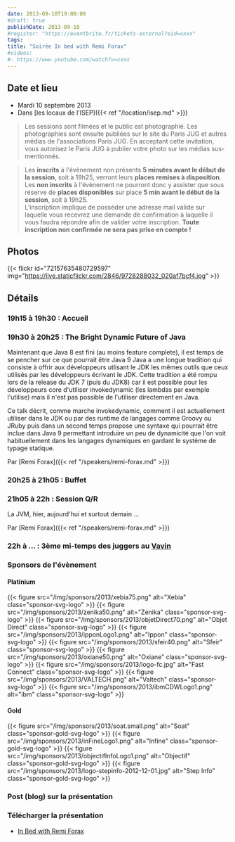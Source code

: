 ```yaml
---
date: 2013-09-10T19:00:00
#draft: true
publishDate: 2013-09-10
#register: "https://eventbrite.fr/tickets-external?eid=xxxx"
tags:
title: "Soirée In bed with Remi Forax"
#videos: 
#- https://www.youtube.com/watch?v=xxxx
---
```


## Date et lieu

* Mardi 10 septembre 2013
* Dans [les locaux de l'ISEP]({{< ref "/location/isep.md" >}})

> Les sessions sont filmées et le public est photographié. Les photographies sont ensuite publiées sur le site du Paris JUG et autres médias de l'associations Paris JUG. En acceptant cette invitation, vous autorisez le Paris JUG à publier votre photo sur les médias sus-mentionnés.

> Les **inscrits** à l'évènement non présents **5 minutes avant le début de la session**, soit à 19h25, verront leurs **places remises à disposition**.  
Les **non inscrits** à l'évènement ne pourront donc y assister que sous réserve de **places disponibles** sur place **5 min avant le début de la session**, soit à 19h25.  
L’inscription implique de posséder une adresse mail valide sur laquelle vous recevrez une demande de confirmation à laquelle il vous faudra répondre afin de valider votre inscription.
**Toute inscription non confirmée ne sera pas prise en compte !**

## Photos

{{< flickr id="72157635480729597" img="https://live.staticflickr.com/2846/9728288032_020af7bcf4.jpg" >}}

## Détails

### 19h15 à 19h30 : Accueil

### 19h30 à 20h25 : The Bright Dynamic Future of Java

Maintenant que Java 8 est fini (au moins feature complete), il est temps de se pencher sur ce que pourrait être Java 9 Java a une longue tradition qui consiste à offrir aux développeurs utlisant le JDK les mêmes outils que ceux utilisés par les développeurs écrivant le JDK. Cette tradition a été rompu lors de la release du JDK 7 (puis du JDK8) car il est possible pour les développeurs core d'utiliser invokedynamic (les lambdas par exemple l'utilise) mais il n'est pas possible de l'utiliser directement en Java.

Ce talk décrit, comme marche invokedynamic, comment il est actuellement utiliser dans le JDK ou par des runtime de langages comme Groovy ou JRuby puis dans un second temps propose une syntaxe qui pourrait être inclue dans Java 9 permettant introduire un peu de dynamicité que l'on voit habituellement dans les langages dynamiques en gardant le système de typage statique.

Par [Remi Forax]({{< ref "/speakers/remi-forax.md" >}})

### 20h25 à 21h05 : Buffet

### 21h05 à 22h : Session Q/R

La JVM, hier, aujourd'hui et surtout demain ...

Par [Remi Forax]({{< ref "/speakers/remi-forax.md" >}})

### 22h à ... : 3ème mi-temps des juggers au [Vavin](https://maps.google.fr/maps/place?hl=fr&sourceid=navclient-ff&rlz=1B3GGGL_frFR294FR295&um=1&ie=UTF-8&q=restaurant+le+vavin+paris&fb=1&gl=fr&hq=restaurant+le+vavin&hnear=paris&cid=16763854041267710574)

### Sponsors de l'évènement

#### Platinium
{{< figure src="/img/sponsors/2013/xebia75.png" alt="Xebia" class="sponsor-svg-logo" >}}
{{< figure src="/img/sponsors/2013/zenika50.png" alt="Zenika" class="sponsor-svg-logo" >}}
{{< figure src="/img/sponsors/2013/objetDirect70.png" alt="Objet Direct" class="sponsor-svg-logo" >}}
{{< figure src="/img/sponsors/2013/ipponLogo1.png" alt="Ippon" class="sponsor-svg-logo" >}}
{{< figure src="/img/sponsors/2013/sfeir40.png" alt="Sfeir" class="sponsor-svg-logo" >}}
{{< figure src="/img/sponsors/2013/oxiane50.png" alt="Oxiane" class="sponsor-svg-logo" >}}
{{< figure src="/img/sponsors/2013/logo-fc.jpg" alt="Fast Connect" class="sponsor-svg-logo" >}}
{{< figure src="/img/sponsors/2013/VALTECH.png" alt="Valtech" class="sponsor-svg-logo" >}}
{{< figure src="/img/sponsors/2013/ibmCDWLogo1.png" alt="ibm" class="sponsor-svg-logo" >}}

#### Gold
{{< figure src="/img/sponsors/2013/soat.small.png" alt="Soat" class="sponsor-gold-svg-logo" >}}
{{< figure src="/img/sponsors/2013/inFineLogo1.png" alt="Infine" class="sponsor-gold-svg-logo" >}}
{{< figure src="/img/sponsors/2013/objectifInfoLogo1.png" alt="Objectif" class="sponsor-gold-svg-logo" >}}
{{< figure src="/img/sponsors/2013/logo-stepinfo-2012-12-01.jpg" alt="Step Info" class="sponsor-gold-svg-logo" >}}

### Post (blog) sur la présentation

### Télécharger la présentation

- [In Bed with Remi Forax](/resources/2013/parisjug2013.pdf)
